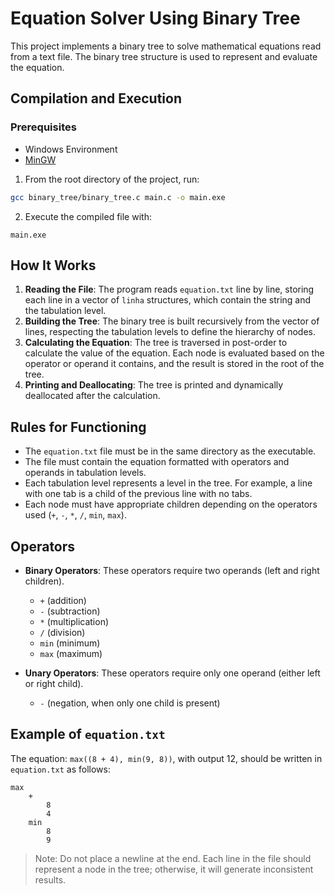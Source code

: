 # Equation Solver Using Binary Tree

This project implements a binary tree to solve mathematical equations read from a text file. The binary tree structure is used to represent and evaluate the equation.

## Compilation and Execution

### Prerequisites
- Windows Environment
- [MinGW](https://sourceforge.net/projects/mingw/)

1. From the root directory of the project, run:
```bash
gcc binary_tree/binary_tree.c main.c -o main.exe
```

2. Execute the compiled file with:
```
main.exe
```

## How It Works

1. **Reading the File**: The program reads `equation.txt` line by line, storing each line in a vector of `linha` structures, which contain the string and the tabulation level.
2. **Building the Tree**: The binary tree is built recursively from the vector of lines, respecting the tabulation levels to define the hierarchy of nodes.
3. **Calculating the Equation**: The tree is traversed in post-order to calculate the value of the equation. Each node is evaluated based on the operator or operand it contains, and the result is stored in the root of the tree.
4. **Printing and Deallocating**: The tree is printed and dynamically deallocated after the calculation.

## Rules for Functioning

- The `equation.txt` file must be in the same directory as the executable.
- The file must contain the equation formatted with operators and operands in tabulation levels.
- Each tabulation level represents a level in the tree. For example, a line with one tab is a child of the previous line with no tabs.
- Each node must have appropriate children depending on the operators used (`+`, `-`, `*`, `/`, `min`, `max`).

## Operators

- **Binary Operators**: These operators require two operands (left and right children).
  - `+` (addition)
  - `-` (subtraction)
  - `*` (multiplication)
  - `/` (division)
  - `min` (minimum)
  - `max` (maximum)

- **Unary Operators**: These operators require only one operand (either left or right child).
  - `-` (negation, when only one child is present)

## Example of `equation.txt`

The equation: `max((8 + 4), min(9, 8))`, with output 12, should be written in `equation.txt` as follows:

```plaintext
max
    +
        8
        4
    min
        8
        9
```
> Note: Do not place a newline at the end. Each line in the file should represent a node in the tree; otherwise, it will generate inconsistent results.

